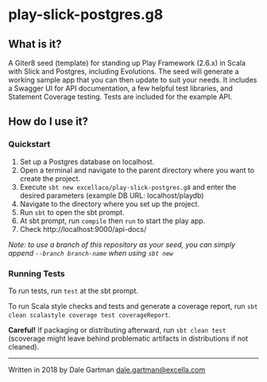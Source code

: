 # play-slick-postgres.g8

## What is it?
A Giter8 seed (template) for standing up Play Framework (2.6.x) in Scala with Slick and Postgres, including Evolutions.
The seed will generate a working sample app that you can then update to suit your needs.
It includes a Swagger UI for API documentation, a few helpful test libraries, and Statement Coverage testing.
Tests are included for the example API.

## How do I use it?

### Quickstart
1. Set up a Postgres database on localhost.
2. Open a terminal and navigate to the parent directory where you want to create the project.
3. Execute `sbt new excellaco/play-slick-postgres.g8` and enter the desired parameters
(example DB URL: localhost/playdb)
4. Navigate to the directory where you set up the project.
5. Run `sbt` to open the sbt prompt.
6. At sbt prompt, run `compile` then `run` to start the play app. 
8. Check http://localhost:9000/api-docs/

*Note: to use a branch of this repository as your seed, you can simply append `--branch branch-name` when using `sbt new`*

### Running Tests
To run tests, run `test` at the sbt prompt.

To run Scala style checks and tests and generate a coverage report,
run `sbt clean scalastyle coverage test coverageReport`.

**Careful!**
If packaging or distributing afterward, run `sbt clean test`
(scoverage might leave behind problematic artifacts in distributions if not cleaned).

-----
Written in 2018 by Dale Gartman <dale.gartman@excella.com>
